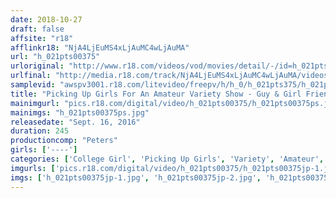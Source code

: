 ```yaml
---
date: 2018-10-27
draft: false
affsite: "r18"
afflinkr18: "NjA4LjEuMS4xLjAuMC4wLjAuMA"
url: "h_021pts00375"
urloriginal: "http://www.r18.com/videos/vod/movies/detail/-/id=h_021pts00375"
urlfinal: "http://media.r18.com/track/NjA4LjEuMS4xLjAuMC4wLjAuMA/videos/vod/movies/detail/-/id=h_021pts00375"
samplevid: "awspv3001.r18.com/litevideo/freepv/h/h_0/h_021pts375/h_021pts375_dmb_w.mp4"
title: "Picking Up Girls For An Amateur Variety Show - Guy & Girl Friends Are Challenged To A Thigh Fuck Through A Thin Piece Of Saran Wrap To Win Cash! But If It Breaks They'll Be Fucking For Real! 2"
mainimgurl: "pics.r18.com/digital/video/h_021pts00375/h_021pts00375ps.jpg"
mainimgs: "h_021pts00375ps.jpg"
releasedate: "Sept. 16, 2016"
duration: 245
productioncomp: "Peters"
girls: ['----']
categories: ['College Girl', 'Picking Up Girls', 'Variety', 'Amateur', 'Blowjob', 'Over 4 Hours', 'Hi-Def']
imgurls: ['pics.r18.com/digital/video/h_021pts00375/h_021pts00375jp-1.jpg', 'pics.r18.com/digital/video/h_021pts00375/h_021pts00375jp-2.jpg', 'pics.r18.com/digital/video/h_021pts00375/h_021pts00375jp-3.jpg', 'pics.r18.com/digital/video/h_021pts00375/h_021pts00375jp-4.jpg', 'pics.r18.com/digital/video/h_021pts00375/h_021pts00375jp-5.jpg', 'pics.r18.com/digital/video/h_021pts00375/h_021pts00375jp-6.jpg', 'pics.r18.com/digital/video/h_021pts00375/h_021pts00375jp-7.jpg', 'pics.r18.com/digital/video/h_021pts00375/h_021pts00375jp-8.jpg', 'pics.r18.com/digital/video/h_021pts00375/h_021pts00375jp-9.jpg', 'pics.r18.com/digital/video/h_021pts00375/h_021pts00375jp-10.jpg', 'pics.r18.com/digital/video/h_021pts00375/h_021pts00375jp-11.jpg', 'pics.r18.com/digital/video/h_021pts00375/h_021pts00375jp-12.jpg', 'pics.r18.com/digital/video/h_021pts00375/h_021pts00375jp-13.jpg', 'pics.r18.com/digital/video/h_021pts00375/h_021pts00375jp-14.jpg', 'pics.r18.com/digital/video/h_021pts00375/h_021pts00375jp-15.jpg', 'pics.r18.com/digital/video/h_021pts00375/h_021pts00375jp-16.jpg', 'pics.r18.com/digital/video/h_021pts00375/h_021pts00375jp-17.jpg', 'pics.r18.com/digital/video/h_021pts00375/h_021pts00375jp-18.jpg', 'pics.r18.com/digital/video/h_021pts00375/h_021pts00375jp-19.jpg', 'pics.r18.com/digital/video/h_021pts00375/h_021pts00375jp-20.jpg']
imgs: ['h_021pts00375jp-1.jpg', 'h_021pts00375jp-2.jpg', 'h_021pts00375jp-3.jpg', 'h_021pts00375jp-4.jpg', 'h_021pts00375jp-5.jpg', 'h_021pts00375jp-6.jpg', 'h_021pts00375jp-7.jpg', 'h_021pts00375jp-8.jpg', 'h_021pts00375jp-9.jpg', 'h_021pts00375jp-10.jpg', 'h_021pts00375jp-11.jpg', 'h_021pts00375jp-12.jpg', 'h_021pts00375jp-13.jpg', 'h_021pts00375jp-14.jpg', 'h_021pts00375jp-15.jpg', 'h_021pts00375jp-16.jpg', 'h_021pts00375jp-17.jpg', 'h_021pts00375jp-18.jpg', 'h_021pts00375jp-19.jpg', 'h_021pts00375jp-20.jpg']
---
```

